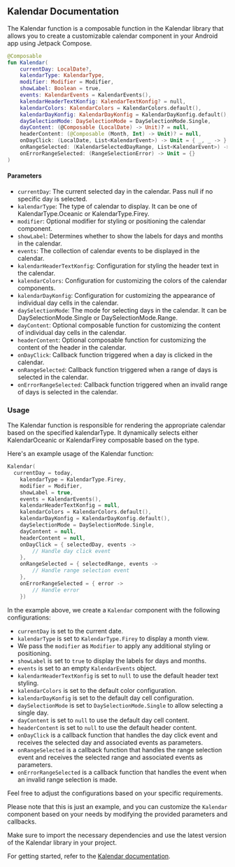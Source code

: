 ## Kalendar Documentation

The Kalendar function is a composable function in the Kalendar library that allows you to create a
customizable calendar component in your Android app using Jetpack Compose.

```kotlin
@Composable
fun Kalendar(
    currentDay: LocalDate?,
    kalendarType: KalendarType,
    modifier: Modifier = Modifier,
    showLabel: Boolean = true,
    events: KalendarEvents = KalendarEvents(),
    kalendarHeaderTextKonfig: KalendarTextKonfig? = null,
    kalendarColors: KalendarColors = KalendarColors.default(),
    kalendarDayKonfig: KalendarDayKonfig = KalendarDayKonfig.default(),
    daySelectionMode: DaySelectionMode = DaySelectionMode.Single,
    dayContent: (@Composable (LocalDate) -> Unit)? = null,
    headerContent: (@Composable (Month, Int) -> Unit)? = null,
    onDayClick: (LocalDate, List<KalendarEvent>) -> Unit = { _, _ -> },
    onRangeSelected: (KalendarSelectedDayRange, List<KalendarEvent>) -> Unit = { _, _ -> },
    onErrorRangeSelected: (RangeSelectionError) -> Unit = {}
)
```

#### Parameters

- `currentDay`: The current selected day in the calendar. Pass null if no specific day is selected.
- `kalendarType`: The type of calendar to display. It can be one of KalendarType.Oceanic or
  KalendarType.Firey.
- `modifier`: Optional modifier for styling or positioning the calendar component.
- `showLabel`: Determines whether to show the labels for days and months in the calendar.
- `events`: The collection of calendar events to be displayed in the calendar.
- `kalendarHeaderTextKonfig`: Configuration for styling the header text in the calendar.
- `kalendarColors`: Configuration for customizing the colors of the calendar components.
- `kalendarDayKonfig`: Configuration for customizing the appearance of individual day cells in the
  calendar.
- `daySelectionMode`: The mode for selecting days in the calendar. It can be DaySelectionMode.Single
  or DaySelectionMode.Range.
- `dayContent`: Optional composable function for customizing the content of individual day cells in
  the calendar.
- `headerContent`: Optional composable function for customizing the content of the header in the
  calendar.
- `onDayClick`: Callback function triggered when a day is clicked in the calendar.
- `onRangeSelected`: Callback function triggered when a range of days is selected in the calendar.
- `onErrorRangeSelected`: Callback function triggered when an invalid range of days is selected in the
  calendar.

### Usage

The Kalendar function is responsible for rendering the appropriate calendar based on the specified
kalendarType. It dynamically selects either KalendarOceanic or KalendarFirey composable based on the
type.

Here's an example usage of the Kalendar function:

```kotlin
Kalendar(
  currentDay = today,
    kalendarType = KalendarType.Firey,
    modifier = Modifier,
    showLabel = true,
    events = KalendarEvents(),
    kalendarHeaderTextKonfig = null,
    kalendarColors = KalendarColors.default(),
    kalendarDayKonfig = KalendarDayKonfig.default(),
    daySelectionMode = DaySelectionMode.Single,
    dayContent = null,
    headerContent = null,
    onDayClick = { selectedDay, events ->
        // Handle day click event
    },
    onRangeSelected = { selectedRange, events ->
        // Handle range selection event
    },
    onErrorRangeSelected = { error ->
        // Handle error
    })
```


In the example above, we create a `Kalendar` component with the following configurations:
- `currentDay` is set to the current date.
- `kalendarType` is set to `KalendarType.Firey` to display a month view.
- We pass the `modifier` as `Modifier` to apply any additional styling or positioning.
- `showLabel` is set to `true` to display the labels for days and months.
- `events` is set to an empty `KalendarEvents` object.
- `kalendarHeaderTextKonfig` is set to `null` to use the default header text styling.
- `kalendarColors` is set to the default color configuration.
- `kalendarDayKonfig` is set to the default day cell configuration.
- `daySelectionMode` is set to `DaySelectionMode.Single` to allow selecting a single day.
- `dayContent` is set to `null` to use the default day cell content.
- `headerContent` is set to `null` to use the default header content.
- `onDayClick` is a callback function that handles the day click event and receives the selected day and associated events as parameters.
- `onRangeSelected` is a callback function that handles the range selection event and receives the selected range and associated events as parameters.
- `onErrorRangeSelected` is a callback function that handles the event when an invalid range selection is made.

Feel free to adjust the configurations based on your specific requirements.

Please note that this is just an example, and you can customize the `Kalendar` component based on your needs by modifying the provided parameters and callbacks.

Make sure to import the necessary dependencies and use the latest version of the Kalendar library in your project.

For getting started, refer to the [Kalendar documentation](https://github.com/himanshoe/Kalendar).


